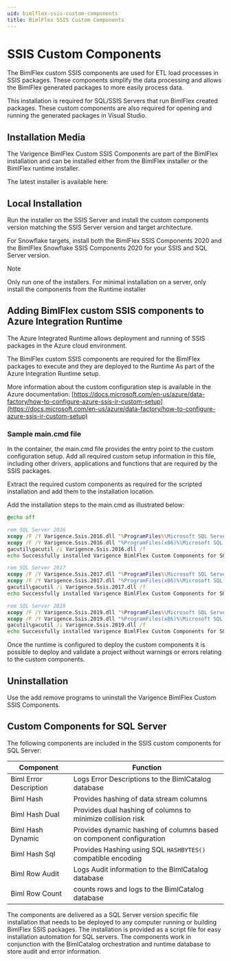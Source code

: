 ```yaml
---
uid: bimlflex-ssis-custom-components
title: BimlFlex SSIS Custom Components
---
```

# SSIS Custom Components

The BimlFlex custom SSIS components are used for ETL load processes in SSIS packages. These components simplify the data processing and allows the BimlFlex generated packages to more easily process data.

This installation is required for SQL/SSIS Servers that run BimlFlex created packages. These custom components are also required for opening and running the generated packages in Visual Studio.

## Installation Media

The Varigence BimlFlex Custom SSIS Components are part of the BimlFlex installation and can be installed either from the BimlFlex installer or the BimlFlex runtime installer.

The latest installer is available here: [](xref:bimlflex-release-notes)

## Local Installation

Run the installer on the SSIS Server and install the custom components version matching the SSIS Server version and target architecture.

For Snowflake targets, install both the BimlFlex SSIS Components 2020 and the BimlFlex Snowflake SSIS Components 2020 for your SSIS and SQL Server version.

> [!NOTE]
> Only run one of the installers. For minimal installation on a server, only install the components from the Runtime installer

## Adding BimlFlex custom SSIS components to Azure Integration Runtime

The Azure Integrated Runtime allows deployment and running of SSIS packages in the Azure cloud environment.

The BimlFlex custom SSIS components are required for the BimlFlex packages to execute and they are deployed to the Runtime As part of the Azure Integration Runtime setup.

More information about the custom configuration step is available in the Azure documentation: [https://docs.microsoft.com/en-us/azure/data-factory/how-to-configure-azure-ssis-ir-custom-setup](https://docs.microsoft.com/en-us/azure/data-factory/how-to-configure-azure-ssis-ir-custom-setup)

### Sample main.cmd file

In the container, the main.cmd file provides the entry point to the custom configuration setup. Add all required custom setup information in this file, including other drivers, applications and functions that are required by the SSIS packages.

Extract the required custom components as required for the scripted installation and add them to the installation location.

Add the installation steps to the main.cmd as illustrated below:

```cmd
@echo off

rem SQL Server 2016
xcopy /F /Y Varigence.Ssis.2016.dll "%ProgramFiles%\Microsoft SQL Server\130\DTS\Tasks"
xcopy /F /Y Varigence.Ssis.2016.dll "%ProgramFiles(x86)%\Microsoft SQL Server\130\DTS\Tasks"
gacutil\gacutil /i Varigence.Ssis.2016.dll /f
echo Successfully installed Varigence BimlFlex Custom Components for SQL Server 2016.

rem SQL Server 2017
xcopy /F /Y Varigence.Ssis.2017.dll "%ProgramFiles%\Microsoft SQL Server\140\DTS\Tasks"
xcopy /F /Y Varigence.Ssis.2017.dll "%ProgramFiles(x86)%\Microsoft SQL Server\140\DTS\Tasks"
gacutil\gacutil /i Varigence.Ssis.2017.dll /f
echo Successfully installed Varigence BimlFlex Custom Components for SQL Server 2017.

rem SQL Server 2019
xcopy /F /Y Varigence.Ssis.2019.dll "%ProgramFiles%\Microsoft SQL Server\150\DTS\Tasks"
xcopy /F /Y Varigence.Ssis.2019.dll "%ProgramFiles(x86)%\Microsoft SQL Server\150\DTS\Tasks"
gacutil\gacutil /i Varigence.Ssis.2019.dll /f
echo Successfully installed Varigence BimlFlex Custom Components for SQL Server 2019.
```

Once the runtime is configured to deploy the custom components it is possible to deploy and validate a project without warnings or errors relating to the custom components.

## Uninstallation

Use the add remove programs to uninstall the Varigence BimlFlex Custom SSIS Components.

## Custom Components for SQL Server

The following components are included in the SSIS custom components for SQL Server:

| Component              | Function                                                             |
| ---------------------- | -------------------------------------------------------------------- |
| Biml Error Description | Logs Error Descriptions to the BimlCatalog database                  |
| Biml Hash              | Provides hashing of data stream columns                              |
| Biml Hash Dual         | Provides dual hashing of columns to minimize collision risk          |
| Biml Hash Dynamic      | Provides dynamic hashing of columns based on component configuration |
| Biml Hash Sql          | Provides Hashing using SQL `HASHBYTES()` compatible encoding         |
| Biml Row Audit         | Logs Audit information to the BimlCatalog database                   |
| Biml Row Count         | counts rows and logs to the BimlCatalog database                     |

The components are delivered as a SQL Server version specific file installation that needs to be deployed to any computer running or building BimlFlex SSIS packages.
The installation is provided as a script file for easy installation automation for SQL servers.
The components work in conjunction with the BimlCatalog orchestration and runtime database to store audit and error information.
